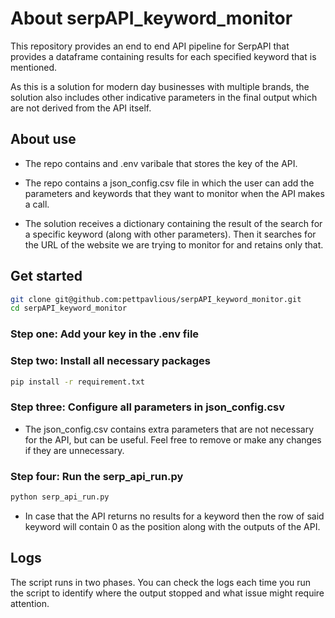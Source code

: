 # About serpAPI_keyword_monitor

This repository provides an end to end API pipeline for SerpAPI that provides a dataframe containing results for each specified keyword that is mentioned.

As this is a solution for modern day businesses with multiple brands, the solution also includes other indicative parameters in the final output which are not derived from the API itself.


## About use

- The repo contains and .env varibale that stores the key of the API.


- The repo contains a json_config.csv file in which the user can add the parameters and keywords that they want to monitor when the API makes a call.


- The solution receives a dictionary containing the result of the search for a specific keyword (along with other parameters). Then it searches for the URL of the website we are trying to monitor for and retains only that.

## Get started

```bash
git clone git@github.com:pettpavlious/serpAPI_keyword_monitor.git
cd serpAPI_keyword_monitor
```

### Step one: Add your key in the .env file

### Step two: Install all necessary packages

```bash
pip install -r requirement.txt
```
### Step three: Configure all parameters in json_config.csv

- The json_config.csv contains extra parameters that are not necessary for the API, but can be useful. Feel free to remove or make any changes if they are unnecessary.

### Step four: Run the serp_api_run.py
```bash
python serp_api_run.py 
```

- In case that the API returns no results for a keyword then the row of said keyword will contain 0 as the position along with the outputs of the API.

## Logs

The script runs in two phases. You can check the logs each time you run the script to identify where the output stopped and what issue might require attention.
